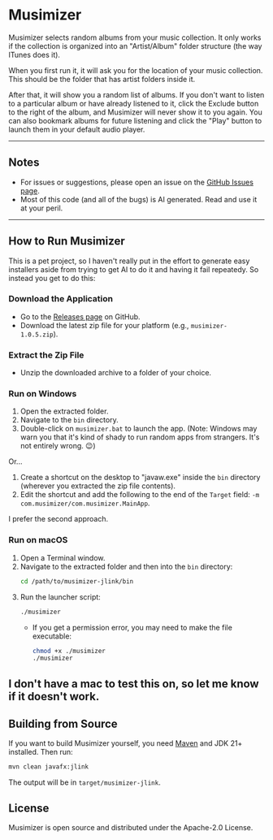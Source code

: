 # Musimizer

Musimizer selects random albums from your music collection. It only works if the collection is organized into an "Artist/Album" folder structure (the way ITunes does it).

When you first run it, it will ask you for the location of your music collection. This should be the folder that has artist folders inside it.

After that, it will show you a random list of albums. If you don't want to listen to a particular album or have already listened to it, click the Exclude button to the right of the album, and Musimizer will never show it to you again. You can also bookmark albums for future listening and click the "Play" button to launch them in your default audio player.

---

## Notes
- For issues or suggestions, please open an issue on the [GitHub Issues page](https://github.com/yevster/musimizer/issues).
- Most of this code (and all of the bugs) is AI generated. Read and use it at your peril.

---

## How to Run Musimizer

This is a pet project, so I haven't really put in the effort to generate easy installers aside from trying to get AI to do it and having it fail repeatedy. So instead you get to do this:

### Download the Application
- Go to the [Releases page](https://github.com/yevster/musimizer/releases) on GitHub.
- Download the latest zip file for your platform (e.g., `musimizer-1.0.5.zip`).

### Extract the Zip File
- Unzip the downloaded archive to a folder of your choice.

### Run on Windows
1. Open the extracted folder.
2. Navigate to the `bin` directory.
3. Double-click on `musimizer.bat` to launch the app. (Note: Windows may warn you that it's kind of shady to run random apps from strangers. It's not entirely wrong. 😉)

Or...

1. Create a shortcut on the desktop to "javaw.exe" inside the `bin` directory (wherever you extracted the zip file contents).
1. Edit the shortcut and add the following to the end of the `Target` field: `-m com.musimizer/com.musimizer.MainApp`.

I prefer the second approach.

### Run on macOS
1. Open a Terminal window.
2. Navigate to the extracted folder and then into the `bin` directory:
   ```sh
   cd /path/to/musimizer-jlink/bin
   ```
3. Run the launcher script:
   ```sh
   ./musimizer
   ```
   - If you get a permission error, you may need to make the file executable:
     ```sh
     chmod +x ./musimizer
     ./musimizer
     ```

I don't have a mac to test this on, so let me know if it doesn't work.
---

## Building from Source
If you want to build Musimizer yourself, you need [Maven](https://maven.apache.org/) and JDK 21+ installed. Then run:
```sh
mvn clean javafx:jlink
```
The output will be in `target/musimizer-jlink`.

## License
Musimizer is open source and distributed under the Apache-2.0 License.
